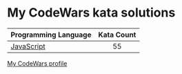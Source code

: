 # My CodeWars kata solutions

|    Programming Language  |    Kata Count  | 
|----------|:-------------:|
| [JavaScript](https://github.com/nikitapozdeev/programming-problems/tree/master/codewars/javascript) | 55 |

[My CodeWars profile](https://www.codewars.com/users/crabn3bula)
